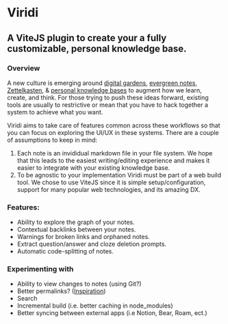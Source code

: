 # Viridi

## A ViteJS plugin to create your a fully customizable, personal knowledge base.

### Overview

A new culture is emerging around [digital gardens](https://maggieappleton.com/garden-history), [evergreen notes](https://notes.andymatuschak.org/Evergreen_notes), [Zettelkasten](http://luhmann.surge.sh/communicating-with-slip-boxes), & [personal knowledge bases](https://en.wikipedia.org/wiki/Personal_knowledge_base) to augment how we learn, create, and think. For those trying to push these ideas forward, existing tools are usually to restrictive or mean that you have to hack together a system to achieve what you want.

Viridi aims to take care of features common across these workflows so that you can focus on exploring the UI/UX in these systems. There are a couple of assumptions to keep in mind:

1. Each note is an invididual markdown file in your file system. We hope that this leads to the easiest writing/editing experience and makes it easier to integrate with your existing knowledge base.
2. To be agnostic to your implementation Viridi must be part of a web build tool. We chose to use ViteJS since it is simple setup/configuration, support for many popular web technologies, and its amazing DX.

### Features:

- Ability to explore the graph of your notes.
- Contextual backlinks between your notes.
- Warnings for broken links and orphaned notes.
- Extract question/answer and cloze deletion prompts.
- Automatic code-splitting of notes.

### Experimenting with

- Ability to view changes to notes (using Git?)
- Better permalinks? ([Inspiration](https://twitter.com/jordwalke/status/1350385770234724353))
- Search
- Incremental build (i.e. better caching in node_modules)
- Better syncing between external apps (i.e Notion, Bear, Roam, ect.)
